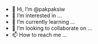- 👋 Hi, I’m @pakpaksiw
- 👀 I’m interested in ...
- 🌱 I’m currently learning ...
- 💞️ I’m looking to collaborate on ...
- 📫 How to reach me ...

<!---
pakpaksiw/pakpaksiw is a ✨ special ✨ repository because its `README.md` (this file) appears on your GitHub profile.
You can click the Preview link to take a look at your changes.
---
